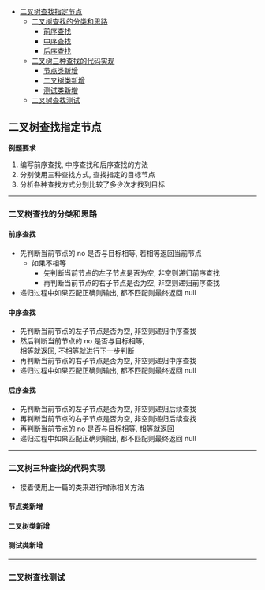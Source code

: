 <!-- TOC -->

- [二叉树查找指定节点](#二叉树查找指定节点)
  - [二叉树查找的分类和思路](#二叉树查找的分类和思路)
    - [前序查找](#前序查找)
    - [中序查找](#中序查找)
    - [后序查找](#后序查找)
  - [二叉树三种查找的代码实现](#二叉树三种查找的代码实现)
    - [节点类新增](#节点类新增)
    - [二叉树类新增](#二叉树类新增)
    - [测试类新增](#测试类新增)
  - [二叉树查找测试](#二叉树查找测试)

<!-- /TOC -->

## 二叉树查找指定节点
**例题要求**  
1. 编写前序查找, 中序查找和后序查找的方法
2. 分别使用三种查找方式, 查找指定的目标节点
3. 分析各种查找方式分别比较了多少次才找到目标

****
### 二叉树查找的分类和思路
#### 前序查找
- 先判断当前节点的 no 是否与目标相等, 若相等返回当前节点
  - 如果不相等
    - 先判断当前节点的左子节点是否为空, 非空则递归前序查找
    - 再判断当前节点的右子节点是否为空, 非空则递归前序查找
- 递归过程中如果匹配正确则输出, 都不匹配则最终返回 null

#### 中序查找
- 先判断当前节点的左子节点是否为空, 非空则递归中序查找
- 然后判断当前节点的 no 是否与目标相等,  
  相等就返回, 不相等就进行下一步判断
- 再判断当前节点的右子节点是否为空, 非空则递归中序查找
- 递归过程中如果匹配正确则输出, 都不匹配则最终返回 null

#### 后序查找
- 先判断当前节点的左子节点是否为空, 非空则递归后续查找
- 再判断当前节点的右子节点是否为空, 非空则递归后续查找
- 再判断当前节点的 no 是否与目标相等, 相等就返回
- 递归过程中如果匹配正确则输出, 都不匹配则最终返回 null

****
### 二叉树三种查找的代码实现
- 接着使用上一篇的类来进行增添相关方法

#### 节点类新增

#### 二叉树类新增

#### 测试类新增

****
### 二叉树查找测试